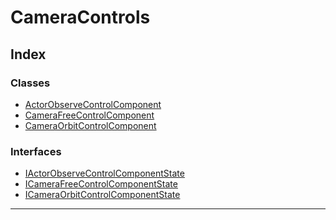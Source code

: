 
CameraControls
==============

## Index

### Classes

* [ActorObserveControlComponent](classes/actorobservecontrolcomponent.md)
* [CameraFreeControlComponent](classes/camerafreecontrolcomponent.md)
* [CameraOrbitControlComponent](classes/cameraorbitcontrolcomponent.md)

### Interfaces

* [IActorObserveControlComponentState](interfaces/iactorobservecontrolcomponentstate.md)
* [ICameraFreeControlComponentState](interfaces/icamerafreecontrolcomponentstate.md)
* [ICameraOrbitControlComponentState](interfaces/icameraorbitcontrolcomponentstate.md)

---

